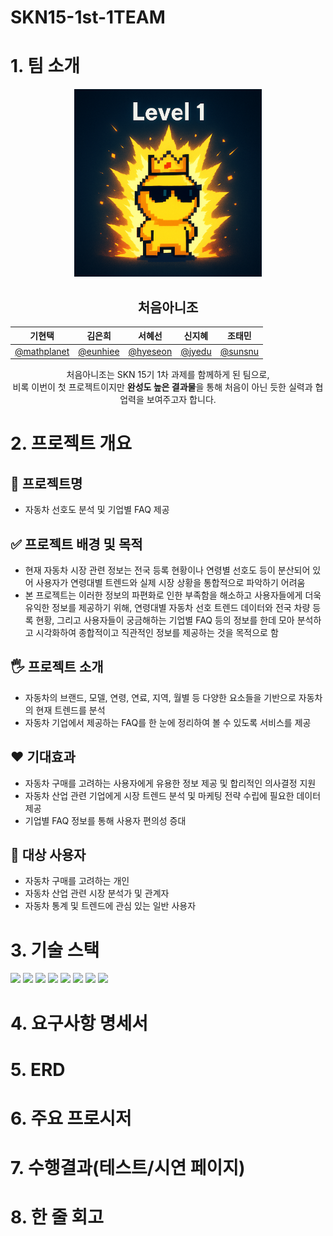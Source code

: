 # SKN15-1st-1TEAM


# 1. 팀 소개



<p align="center">
  <img src="./team_image.png" alt="처음아니조 팀 이미지" width="300"/>
</p>


<div align="center">

## 처음아니조



| 기현택 | 김은희 | 서혜선 | 신지혜 | 조태민 |
|:---:|:---:|:---:|:---:|:---:|
| [@mathplanet](https://github.com/mathplanet) | [@eunhiee](https://github.com/euni92) | [@hyeseon](https://github.com/hyeseon7135) | [@jyedu](https://github.com/JYEDU) | [@sunsnu](https://github.com/sunsnu) |

처음아니조는 SKN 15기 1차 과제를 함께하게 된 팀으로,  
비록 이번이 첫 프로젝트이지만 **완성도 높은 결과물**을 통해 처음이 아닌 듯한 실력과 협업력을 보여주고자 합니다.

</div>





# 2. 프로젝트 개요


## 📕 프로젝트명
- 자동차 선호도 분석 및 기업별 FAQ 제공

## ✅ 프로젝트 배경 및 목적
- 현재 자동차 시장 관련 정보는 전국 등록 현황이나 연령별 선호도 등이 분산되어 있어 사용자가 연령대별 트렌드와 실제 시장 상황을 통합적으로 파악하기 어려움
- 본 프로젝트는 이러한 정보의 파편화로 인한 부족함을 해소하고 사용자들에게 더욱 유익한 정보를 제공하기 위해, 연령대별 자동차 선호 트렌드 데이터와 전국 차량 등록 현황, 그리고 사용자들이 궁금해하는 기업별 FAQ 등의 정보를 한데 모아 분석하고 시각화하여 종합적이고 직관적인 정보를 제공하는 것을 목적으로 함


## 🖐️ 프로젝트 소개
- 자동차의 브랜드, 모델, 연령, 연료, 지역, 월별 등 다양한 요소들을 기반으로 자동차의 현재 트렌드를 분석
- 자동차 기업에서 제공하는 FAQ를 한 눈에 정리하여 볼 수 있도록 서비스를 제공



## ❤️ 기대효과
- 자동차 구매를 고려하는 사용자에게 유용한 정보 제공 및 합리적인 의사결정 지원
- 자동차 산업 관련 기업에게 시장 트렌드 분석 및 마케팅 전략 수립에 필요한 데이터 제공
- 기업별 FAQ 정보를 통해 사용자 편의성 증대



## 👤 대상 사용자
- 자동차 구매를 고려하는 개인
- 자동차 산업 관련 시장 분석가 및 관계자
- 자동차 통계 및 트렌드에 관심 있는 일반 사용자





# 3. 기술 스택

<img src="https://img.shields.io/badge/Python-3776AB?style=for-the-badge&logo=Python&logoColor=white">
<img src="https://img.shields.io/badge/selenium-43B02A?style=for-the-badge&logo=selenium&logoColor=white">
<img src="https://img.shields.io/badge/MySQL-4479A1?style=for-the-badge&logo=MySQL&logoColor=white">
<img src="https://img.shields.io/badge/streamlit-FF4B4B?style=for-the-badge&logo=streamlit&logoColor=white">

<img src="https://img.shields.io/badge/notion-000000?style=for-the-badge&logo=notion&logoColor=white">
<img src="https://img.shields.io/badge/figma-F24E1E?style=for-the-badge&logo=figma&logoColor=white">
<img src="https://img.shields.io/badge/discord-5865F2?style=for-the-badge&logo=discord&logoColor=white">
<img src="https://img.shields.io/badge/GitHub-181717?style=for-the-badge&logo=GitHub&logoColor=white">





# 4. 요구사항 명세서

 



# 5. ERD


 


# 6. 주요 프로시저

 



# 7. 수행결과(테스트/시연 페이지)



 

# 8. 한 줄 회고




